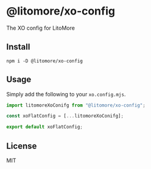 # @litomore/xo-config

The XO config for LitoMore

## Install

```shell
npm i -D @litomore/xo-config
```

## Usage

Simply add the following to your `xo.config.mjs`.

```js
import litomoreXoConifg from "@litomore/xo-config";

const xoFlatConfig = [...litomoreXoConifg];

export default xoFlatConfig;
```

## License

MIT
